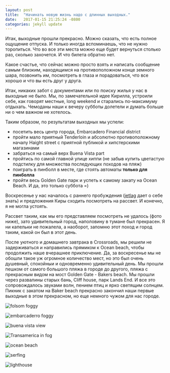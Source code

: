 ```yaml
---
layout: post
title:  "Начинать новую жизнь надо с длинных выходных."
date:   2017-01-15 21:25:24 -0800
categories: jekyll update
---
```

Итак, выходные прошли прекрасно. Можно сказать, что есть полное ощущение отпуска. И только иногда вспоминаешь, что не нужно торопиться. Что во все эти места можно еще будет вернуться столько раз, сколько захочется. И что билета обратно нет.

Какое счастье, что сейчас можно просто взять и написать сообщение самым близким, находящимся на противоположном конце земного шара, позвонить им, посмотреть в глаза и порадоваться, что все хорошо и что вы есть друг у друга.

Итак, никаких забот с документами или по поиску жилья у нас в выходные не было. Мы, по замечательной идее Кирилла, устроили себе, как говорят местные, long weekend и старались по-максимуму отдыхать. Чемоданы наши к вечеру субботы долетели и думать больше ни о чем важном не хотелось. 

Таким образом, по результатам выходных мы успели: 
* посетить весь центр города, Embarcadero Financial district
* пройти мало приятный Tenderloin  и абсолютно противоположному началу  Haight street с приятной публикой и хипстерскими магазинами
* забраться на самый верх Buena Vista part
* пройтись по самой главной улице хиппи (не забыв купить цветастую подстилку для множества последующих походов на пляж)
* поиграть в пинболл в месте, где стоять автоматы **только для пинболла**
* пройти весь Golden Gate парк и успеть к самому закату на Ocean Beach.
И да, это только суббота =) 

Воскресенье у нас началось с раннего пробуждения ([jetlag](https://ru.wikipedia.org/wiki/%D0%94%D0%B6%D0%B5%D1%82%D0%BB%D0%B0%D0%B3) дает о себе знать) и предложения Киры сходить посмотреть на рассвет. И конечно, я не могла устоять. 

Рассвет таким, как мы его представляем посмотреть не удалось (фото ниже), зато удивительный город, наполовину в тумане был прекрасен. Я ни капельки не пожалела, а наоборот, запомню этот поход и город таким, какой он был в этот день. 

После уютного и домашнего завтрака в Crossroads, мы решили не задерживаться и направились прямиком к Ocean beach, чтобы продолжить наше вчерашнее приключение. Да, за воскресенье мы не обошли такое уж огромное количество мест, но это был очень душевный, спокойныи и одновременно удивительный день. Мы прошли пешком от самого большого пляжа в городе до другого, пляжа с прекрасным видом на мост  Golden Gate - Bakers beach. Мы прошли через развалины старых бань, Cliff house, парк Lands End. И все это сопровождалось звуками волн, пением птиц и ярко светящим  солнцем. 
Пикник с закатом на  Baker beach прекрасно закончил наши первые выходные в этом прекрасном, но еще немного чужом для нас городе. 


![folsom foggy](https://content-na.drive.amazonaws.com/cdproxy/templink/99dcXi2XjpIXtDNoGeVVVYI0H0WdbzM3MvYqSPYqmpcpX92IB?viewBox=2880%2C2160)

![embarcaderro foggy](https://cnt-00.content-na.drive.amazonaws.com/cdproxy/templink/D0eS8-9VuiFwKw3UaXTgFWzaKuI6yTr79XmPtXyxJhApX92IB?viewBox=2880%2C1740)

![buena vista view](https://cnt-00.content-na.drive.amazonaws.com/cdproxy/templink/DzLHMqu4m3JSLGUkoVPNkHDfoInwXHx40Qp4FOd3Io8pX92IB?viewBox=2880%2C2160)

![Transamerica in fog](https://content-na.drive.amazonaws.com/cdproxy/templink/PTsq7VZMEcK3Of01VC6pTmS2nF_QsOgiF9GxaFaEduUpX92IB?viewBox=4928%2C1464)

![ocean beach](https://cnt-00.content-na.drive.amazonaws.com/cdproxy/templink/dcB78zvMebdBOvqlWOAq__Dj2aCChOVGyxiqwMQ6UGcpX92IB?viewBox=2880%2C2160)

![serfing](https://content-na.drive.amazonaws.com/cdproxy/templink/OBZWyLpEcNFFsPDH9oDoFsl90_otuBvLNKkBIHYDtrwpX92IB?viewBox=2880%2C2160)

![lighthouse](https://cnt-01.content-na.drive.amazonaws.com/cdproxy/templink/mlviwW0XY_EEoD1idzb5zMiNCiVDfk1wvirBT2tgQMQpX92IB?viewBox=2880%2C3840)



[jekyll-docs]: https://jekyllrb.com/docs/home
[jekyll-gh]:   https://github.com/jekyll/jekyll
[jekyll-talk]: https://talk.jekyllrb.com/
